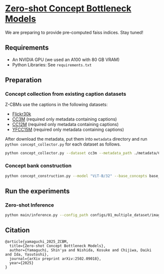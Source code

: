 # [Zero-shot Concept Bottleneck Models](https://arxiv.org/abs/2502.09018)
We are preparing to provide pre-computed faiss indices. Stay tuned!

## Requirements
- An NVIDIA GPU (we used an A100 with 80 GB VRAM)
- Python Libraries: See `requirements.txt`

## Preparation
### Concept collection from existing caption datasets
Z-CBMs use the captions in the following datasets:
- [Flickr30k](https://github.com/awsaf49/flickr-dataset)
- [CC3M](https://ai.google.com/research/ConceptualCaptions/download) (required only metadata containing captions)
- [CC12M](https://storage.googleapis.com/conceptual_12m/cc12m.tsv) (required only metadata containing captions)
- [YFCC15M](https://huggingface.co/datasets/mehdidc/yfcc15m) (required only metadata containing captions)

After download the metadata, put them into `metadata` directory and run `python concept_collector.py` for each dataset as follows.

```bash
python concept_collector.py --dataset cc3m --metadata_path ./metadata/CC3M/Image_Labels_Subset_Train_GCC-Labels-training.tsv
```

### Concept bank construction

```bash
python concept_construction.py --model "ViT-B/32" --base_concepts base_concepts/{flickr30k,cc3m,cc12m,yfcc15m}.yaml --filtering_similar --use_faiss_gpu
```

## Run the experiments
### Zero-shot Inference

```bash
python main/inference.py --config_path configs/01_multiple_dataset/imagenet.yaml
```

## Citation
```
@article{yamaguchi_2025_ZCBM,
  title={Zero-shot Concept Bottleneck Models},
  author={Yamaguchi, Shin'ya and Nishida, Kosuke and Chijiwa, Daiki and Ida, Yasutoshi},
  journal={arXiv preprint arXiv:2502.09018},
  year={2025}
}
```
